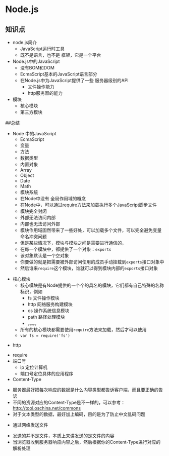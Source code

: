 # Node.js

## 知识点

- node.js简介
  - JavaScript运行时工具
  - 既不是语言，也不是 框架，它是一个平台
- Node.js中的JavaScript
  - 没有BOM和DOM
  - EcmaScript基本的JavaScript语言部分
  - 在Node.js中为JavaScript提供了一些 服务器级别的API
    - 文件操作能力
    - http服务器的能力
- 模块
  - 核心模块
  - 第三方模块

##总结
- Node 中的JavaScript
  + EcmaScript
   * 变量
   * 方法
   * 数据类型
   * 内置对象
   * Array
   * Object
   * Date
   * Math
  + 模块系统
   *  在Node中没有 全局作用域的概念
   *  在Node中，可以通过require方法来加载执行多个JavaScript脚步文件
     - 模块完全封闭
     - 外部无法访问内部
     - 内部也无法访问外部
   *  模块作用域固然带来了一些好处，可以加载多个文件，可以完全避免变量命名冲突问题
   *  但是某些情况下，模块与模块之间是需要进行通信的，
   *  在每一个模块中，都提供了一个对象：`exports`
   *  该对象默认是一个空对象
   *  你要做的就是把需要被外部访问使用的成员手动挂载到`exports`接口对象中
   *  然后谁来`require`这个模块，谁就可以得到模块内部的`exports`接口对象

 + 核心模块
   * 核心模块是有Node提供的一个个的具名的模块，它们都有自己特殊的名称标识，例如
     - fs 文件操作模块
     - http 网络服务构建模块
     - os 操作系统信息模块
     - path 路径处理模块
     - 。。。。
   * 所有的核心模块都需要使用`require`方法来加载，然后才可以使用
   - `var fs = require('fs')`

- http
 + require
 + 端口号
   * ip 定位计算机
   * 端口号定位具体的应用程序
+ Content-Type
 * 服务器最好把每次响应的数据是什么内容类型都告诉客户端，而且要正确的告诉
 * 不同的资源对应的Content-Type是不一样的，可以参考：http://tool.oschina.net/commons
 * 对于文本类型的数据，最好加上编码，目的是为了防止中文乱码问题
+ 通过网络发送文件
 * 发送的并不是文件，本质上来讲发送的是文件的内容
 * 当浏览器收到服务器响应内容之后，然后根据你的Content-Type进行对应的解析处理

